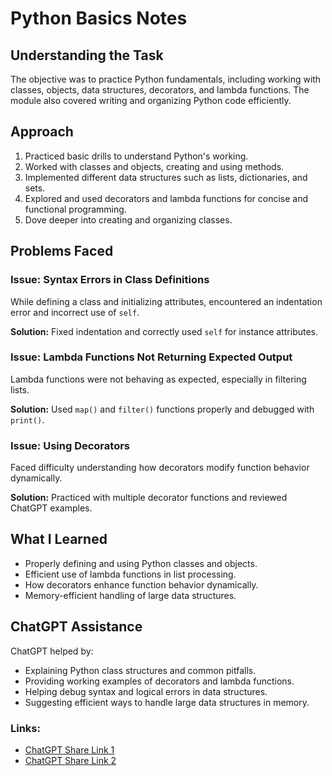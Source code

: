 # Python Basics Notes

## Understanding the Task
The objective was to practice Python fundamentals, including working with classes, objects, data structures, decorators, and lambda functions. The module also covered writing and organizing Python code efficiently.

## Approach
1. Practiced basic drills to understand Python's working.
2. Worked with classes and objects, creating and using methods.
3. Implemented different data structures such as lists, dictionaries, and sets.
4. Explored and used decorators and lambda functions for concise and functional programming.
5. Dove deeper into creating and organizing classes.

## Problems Faced

### Issue: Syntax Errors in Class Definitions
While defining a class and initializing attributes, encountered an indentation error and incorrect use of `self`.

**Solution:** Fixed indentation and correctly used `self` for instance attributes.

### Issue: Lambda Functions Not Returning Expected Output
Lambda functions were not behaving as expected, especially in filtering lists.

**Solution:** Used `map()` and `filter()` functions properly and debugged with `print()`.

### Issue: Using Decorators
Faced difficulty understanding how decorators modify function behavior dynamically.

**Solution:** Practiced with multiple decorator functions and reviewed ChatGPT examples.

## What I Learned
- Properly defining and using Python classes and objects.
- Efficient use of lambda functions in list processing.
- How decorators enhance function behavior dynamically.
- Memory-efficient handling of large data structures.

## ChatGPT Assistance
ChatGPT helped by:
- Explaining Python class structures and common pitfalls.
- Providing working examples of decorators and lambda functions.
- Helping debug syntax and logical errors in data structures.
- Suggesting efficient ways to handle large data structures in memory.

### Links:
- [ChatGPT Share Link 1](https://chatgpt.com/share/67bafec3-2adc-8004-861a-7730db748c26)
- [ChatGPT Share Link 2](https://chatgpt.com/share/67bb00dc-711c-8004-80b9-558b4f33c287)
